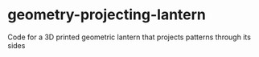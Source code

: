 # geometry-projecting-lantern
Code for a 3D printed geometric lantern that projects patterns through its sides
